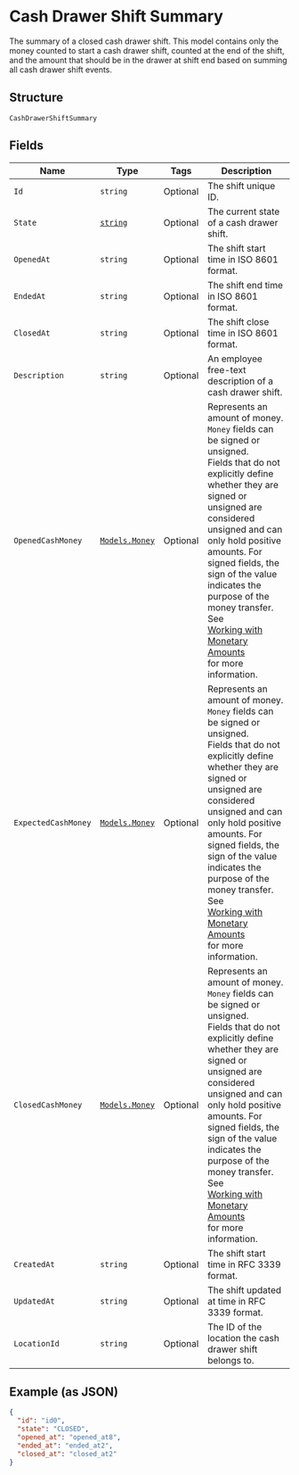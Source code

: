 
# Cash Drawer Shift Summary

The summary of a closed cash drawer shift.
This model contains only the money counted to start a cash drawer shift, counted
at the end of the shift, and the amount that should be in the drawer at shift
end based on summing all cash drawer shift events.

## Structure

`CashDrawerShiftSummary`

## Fields

| Name | Type | Tags | Description |
|  --- | --- | --- | --- |
| `Id` | `string` | Optional | The shift unique ID. |
| `State` | [`string`](../../doc/models/cash-drawer-shift-state.md) | Optional | The current state of a cash drawer shift. |
| `OpenedAt` | `string` | Optional | The shift start time in ISO 8601 format. |
| `EndedAt` | `string` | Optional | The shift end time in ISO 8601 format. |
| `ClosedAt` | `string` | Optional | The shift close time in ISO 8601 format. |
| `Description` | `string` | Optional | An employee free-text description of a cash drawer shift. |
| `OpenedCashMoney` | [`Models.Money`](../../doc/models/money.md) | Optional | Represents an amount of money. `Money` fields can be signed or unsigned.<br>Fields that do not explicitly define whether they are signed or unsigned are<br>considered unsigned and can only hold positive amounts. For signed fields, the<br>sign of the value indicates the purpose of the money transfer. See<br>[Working with Monetary Amounts](https://developer.squareup.com/docs/build-basics/working-with-monetary-amounts)<br>for more information. |
| `ExpectedCashMoney` | [`Models.Money`](../../doc/models/money.md) | Optional | Represents an amount of money. `Money` fields can be signed or unsigned.<br>Fields that do not explicitly define whether they are signed or unsigned are<br>considered unsigned and can only hold positive amounts. For signed fields, the<br>sign of the value indicates the purpose of the money transfer. See<br>[Working with Monetary Amounts](https://developer.squareup.com/docs/build-basics/working-with-monetary-amounts)<br>for more information. |
| `ClosedCashMoney` | [`Models.Money`](../../doc/models/money.md) | Optional | Represents an amount of money. `Money` fields can be signed or unsigned.<br>Fields that do not explicitly define whether they are signed or unsigned are<br>considered unsigned and can only hold positive amounts. For signed fields, the<br>sign of the value indicates the purpose of the money transfer. See<br>[Working with Monetary Amounts](https://developer.squareup.com/docs/build-basics/working-with-monetary-amounts)<br>for more information. |
| `CreatedAt` | `string` | Optional | The shift start time in RFC 3339 format. |
| `UpdatedAt` | `string` | Optional | The shift updated at time in RFC 3339 format. |
| `LocationId` | `string` | Optional | The ID of the location the cash drawer shift belongs to. |

## Example (as JSON)

```json
{
  "id": "id0",
  "state": "CLOSED",
  "opened_at": "opened_at8",
  "ended_at": "ended_at2",
  "closed_at": "closed_at2"
}
```

